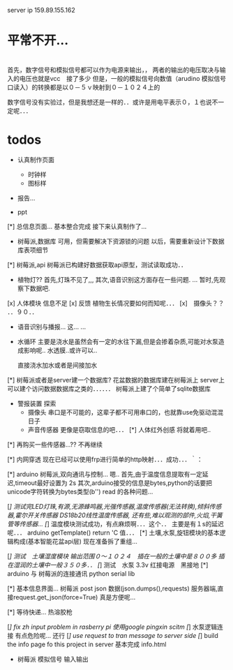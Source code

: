 server ip 159.89.155.162 
# 平常不开...

# 
首先，数字信号和模拟信号都可以作为电源来输出，，
两者的输出的电压取决与输入的电压也就是vcc　接了多少
但是，一般的模拟信号向数值（arudino 模拟信号口读入）的转换都是以０－５ｖ映射到０－１０２４上的

数字信号没有实验过，但是我想还是一样的．．或许是用电平表示０，１也说不一定呢．．．




# todos
- 认真制作页面
    - 时钟样
    - 图标样

- 报告...
- ppt

[*] 总信息页面...
    基本整合完成
    接下来认真制作了...

- 树莓派,数据库
    可用，但需要解决下资源锁的问题
    以后，需要重新设计下数据库表项细节

[*] 树莓派,api
    树莓派已构建好数据获取api原型，测试读取成功．．

-  植物灯??
    首先,灯珠不见了,,,
    其次,语音识别这方面存在一些问题.
      ...
    暂时,先观察下数据吧.

[x] 人体模块
    信息不足
[x] 反馈
    植物生长情况要如何而知呢．．．
[x]　摄像头？？
    ．．９０．．

- 语音识别与播报...
    这...
    ...

- 水循环
    主要是浇水是虽然会有一定的水往下漏,但是会掺着杂质,可能对水泵造成影响呢..
    水透膜..或许可以..

    直接浇水加水或者是间接加水


[*] 树莓派或者是server建一个数据库?
    花盆数据的数据库建在树莓派上
    server上可以建个访问数据数据库之类的．．．．．．
    树莓派上建了个简单了sqlite数据库

- 警报装置 探索
    - 摄像头
        串口是不可能的，这辈子都不可用串口的，也就靠use免驱动混混日子
    - 声音传感器
        更像是窃取信息的吧．．．
    [*] 人体红外创感
        将就着用吧..

[*] 再购买一些传感器...??
    不再继续



[*] 内网穿透
    现在已经可以使用frp进行简单的http映射．．．成功．．．｀：

[*] arduino 树莓派,双向通讯与控制...
    嗯..
    首先,由于温度信息提取有一定延迟,timeout最好设置为 2s
    其次,arduino接受的信息是bytes,python的话要把unicode字符转换为bytes类型(b'')
    read 的各种问题...

[*] 测试完LED灯珠,有源,无源蜂鸣器,光强传感器,温度传感器(无法转换),倾斜传感器,霍尔开关传感器
    DS18b20线性温度传感器,
    还有些,难以观测的部件,火焰,干簧管等传感器...
[*] 温度模块测试成功，有点麻烦啊．．．这个．．
    主要是有１s的延迟呢．．．
    arduino getTemplate() return 'C 值．．．
[*]  土壤,水泵,旋钮模块的基本逻辑构成(基本智能花盆api层)
    现在准备拆了重组...

[*] 测试　土壤湿度模块
    输出范围０～１０２４　插在一般的土壤中是８００多
    插在湿润的土壤中一般３５０多．．
[*] 测试　水泵
    3.3v 红接电源　黑接地
[*] arduino 与 树莓派的连接通讯
    python serial lib

[*] 基本信息界面...
    树莓派 post json 数据(json.dumps(),requests)
    服务器端,直接request.get_json(force=True)
    真是方便呢...
    


[*] 等待快递...
    热溶胶枪

[*] fix zh input problem in rasberry pi
    使用google pingxin scitm
[*] 水泵逻辑连接
    有点危险呢...
    还行
[*] use request to tran message to server side
[*] build the info page fo this project in server
    基本完成 info.html

- 树莓派 模拟信号 输入输出
